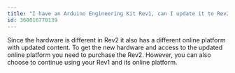 ```yaml
---
title: "I have an Arduino Engineering Kit Rev1, can I update it to Rev2?"
id: 360016770139
---
```


Since the hardware is different in Rev2 it also has a different online platform with updated content. To get the new hardware and access to the updated online platform you need to purchase the Rev2. However, you can also choose to continue using your Rev1 and its online platform.
